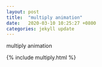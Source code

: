 ```yaml
---
layout: post
title:  "multiply animation"
date:   2020-03-10 10:25:27 +0800
categories: jekyll update
---
```


<p style="text-align:justify; text-justify:inter-ideograph;">
multiply animation  
 </p>

{% include multiply.html %}